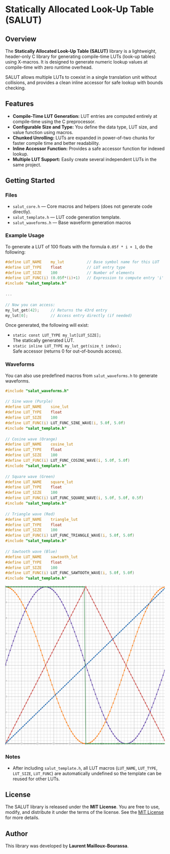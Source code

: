 # Statically Allocated Look-Up Table (SALUT)

## Overview

The **Statically Allocated Look-Up Table (SALUT)** library is a lightweight, header-only C library for generating compile-time LUTs (look-up tables) using X-macros. It is designed to generate numeric lookup values at compile-time with zero runtime overhead.

SALUT allows multiple LUTs to coexist in a single translation unit without collisions, and provides a clean inline accessor for safe lookup with bounds checking.

## Features

- **Compile-Time LUT Generation:** LUT entries are computed entirely at compile-time using the C preprocessor.
- **Configurable Size and Type:** You define the data type, LUT size, and value function using macros.
- **Chunked Unrolling:** LUTs are expanded in power-of-two chunks for faster compile time and better readability.
- **Inline Accessor Function:** Provides a safe accessor function for indexed lookup.
- **Multiple LUT Support:** Easily create several independent LUTs in the same project.

## Getting Started

### Files

- `salut_core.h` — Core macros and helpers (does not generate code directly).
- `salut_template.h` — LUT code generation template.
- `salut_waveforms.h` — Base waveform generation macros

### Example Usage

To generate a LUT of 100 floats with the formula `0.05f * i + 1`, do the following:

```c
#define LUT_NAME    my_lut          // Base symbol name for this LUT
#define LUT_TYPE    float           // LUT entry type
#define LUT_SIZE    100             // Number of elements
#define LUT_FUNC(i) (0.05f*(i)+1)   // Expression to compute entry 'i'
#include "salut_template.h"

...

// Now you can access:
my_lut_get(42);     // Returns the 43rd entry
my_lut[0];          // Access entry directly (if needed)
```

Once generated, the following will exist:

- `static const LUT_TYPE my_lut[LUT_SIZE];`  
  The statically generated LUT.
- `static inline LUT_TYPE my_lut_get(size_t index);`  
  Safe accessor (returns 0 for out-of-bounds access).

### Waveforms

You can also use predefined macros from `salut_waveforms.h` to generate waveforms.

```c
#include "salut_waveforms.h"

// Sine wave (Purple)
#define LUT_NAME    sine_lut
#define LUT_TYPE    float
#define LUT_SIZE    100
#define LUT_FUNC(i) LUT_FUNC_SINE_WAVE(i, 5.0f, 5.0f)
#include "salut_template.h"

// Cosine wave (Orange)
#define LUT_NAME    cosine_lut
#define LUT_TYPE    float
#define LUT_SIZE    100
#define LUT_FUNC(i) LUT_FUNC_COSINE_WAVE(i, 5.0f, 5.0f)
#include "salut_template.h"

// Square wave (Green)
#define LUT_NAME    square_lut
#define LUT_TYPE    float
#define LUT_SIZE    100
#define LUT_FUNC(i) LUT_FUNC_SQUARE_WAVE(i, 5.0f, 5.0f, 0.5f)
#include "salut_template.h"

// Triangle wave (Red)
#define LUT_NAME    triangle_lut
#define LUT_TYPE    float
#define LUT_SIZE    100
#define LUT_FUNC(i) LUT_FUNC_TRIANGLE_WAVE(i, 5.0f, 5.0f)
#include "salut_template.h"

// Sawtooth wave (Blue)
#define LUT_NAME    sawtooth_lut
#define LUT_TYPE    float
#define LUT_SIZE    100
#define LUT_FUNC(i) LUT_FUNC_SAWTOOTH_WAVE(i, 5.0f, 5.0f)
#include "salut_template.h"
```

![Waveform results](waveforms.png)

### Notes

- After including `salut_template.h`, all LUT macros (`LUT_NAME`, `LUT_TYPE`, `LUT_SIZE`, `LUT_FUNC`) are automatically undefined so the template can be reused for other LUTs.

## License

The SALUT library is released under the **MIT License**. You are free to use, modify, and distribute it under the terms of the license. See the [MIT License](https://opensource.org/licenses/MIT) for more details.

## Author

This library was developed by **Laurent Mailloux-Bourassa**.
